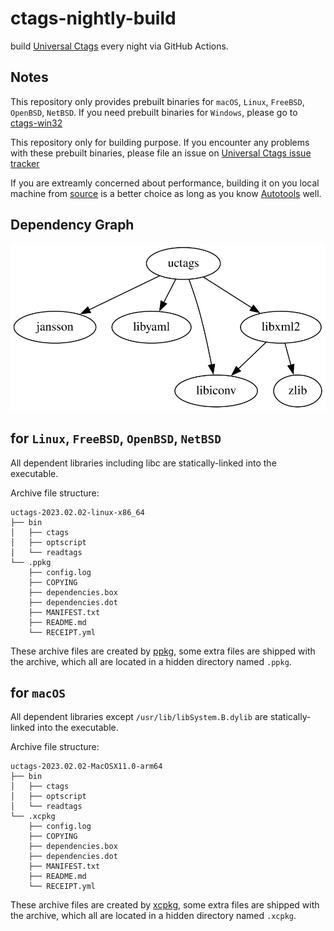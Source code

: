 # ctags-nightly-build

build [Universal Ctags](https://github.com/universal-ctags/ctags) every night via GitHub Actions.

## Notes

This repository only provides prebuilt binaries for `macOS`, `Linux`, `FreeBSD`, `OpenBSD`, `NetBSD`. If you need prebuilt binaries for `Windows`, please go to [ctags-win32](https://github.com/universal-ctags/ctags-win32)

This repository only for building purpose. If you encounter any problems with these prebuilt binaries, please file an issue on [Universal Ctags issue tracker](https://github.com/universal-ctags/ctags/issues)

If you are extreamly concerned about performance, building it on you local machine from [source](https://github.com/universal-ctags/ctags) is a better choice as long as you know [Autotools](https://www.gnu.org/software/automake/manual/html_node/Autotools-Introduction.html) well.

## Dependency Graph

![dependencies](uctags-dependencies.svg)

## for `Linux`, `FreeBSD`, `OpenBSD`, `NetBSD`

All dependent libraries including libc are statically-linked into the executable.

Archive file structure:

```text
uctags-2023.02.02-linux-x86_64
├── bin
│   ├── ctags
│   ├── optscript
│   └── readtags
└── .ppkg
    ├── config.log
    ├── COPYING
    ├── dependencies.box
    ├── dependencies.dot
    ├── MANIFEST.txt
    ├── README.md
    └── RECEIPT.yml
```

These archive files are created by [ppkg](https://github.com/leleliu008/ppkg), some extra files are shipped with the archive, which all are located in a hidden directory named `.ppkg`.

## for `macOS`

All dependent libraries except `/usr/lib/libSystem.B.dylib` are statically-linked into the executable.

Archive file structure:

```text
uctags-2023.02.02-MacOSX11.0-arm64
├── bin
│   ├── ctags
│   ├── optscript
│   └── readtags
└── .xcpkg
    ├── config.log
    ├── COPYING
    ├── dependencies.box
    ├── dependencies.dot
    ├── MANIFEST.txt
    ├── README.md
    └── RECEIPT.yml
```

These archive files are created by [xcpkg](https://github.com/leleliu008/xcpkg), some extra files are shipped with the archive, which all are located in a hidden directory named `.xcpkg`.
